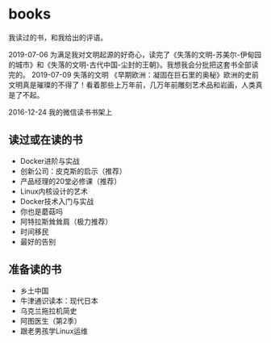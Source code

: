 # books
我读过的书，和我给出的评语。

2019-07-06 为满足我对文明起源的好奇心，读完了《失落的文明-苏美尔-伊甸园的城市》和《失落的文明-古代中国-尘封的王朝》。我想我会分批把这套书全部读完的。
2019-07-09 失落的文明 《早期欧洲：凝固在巨石里的奥秘》欧洲的史前文明真是璀璨的不得了！看着那些上万年前，几万年前雕刻艺术品和岩画，人类真是了不起。

2016-12-24 我的微信读书书架上

## 读过或在读的书

- Docker进阶与实战
- 创新公司：皮克斯的启示（推荐）
- 产品经理的20堂必修课（推荐）
- Linux内核设计的艺术
- Docker技术入门与实战
- 你也是蘑菇吗
- 阿特拉斯耸耸肩（极力推荐）
- 时间移民
- 最好的告别

## 准备读的书

- 乡土中国
- 牛津通识读本：现代日本
- 乌克兰拖拉机简史
- 阿图医生（第2季）
- 跟老男孩学Linux运维

